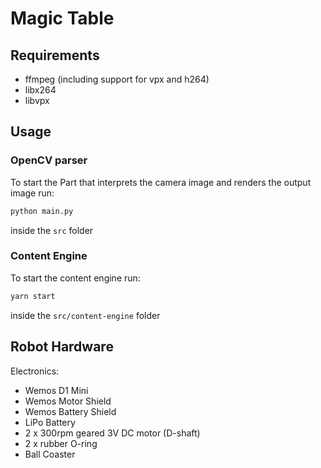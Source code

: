 # Magic Table

## Requirements

* ffmpeg (including support for vpx and h264)
* libx264
* libvpx

## Usage

### OpenCV parser
To start the Part that interprets the camera image and renders the output image run:
```bash
python main.py
```
inside the `src` folder

### Content Engine
To start the content engine run:
```bash
yarn start
```
inside the `src/content-engine` folder

## Robot Hardware

Electronics:
* Wemos D1 Mini
* Wemos Motor Shield
* Wemos Battery Shield
* LiPo Battery
* 2 x 300rpm geared 3V DC motor (D-shaft)
* 2 x rubber O-ring
* Ball Coaster
